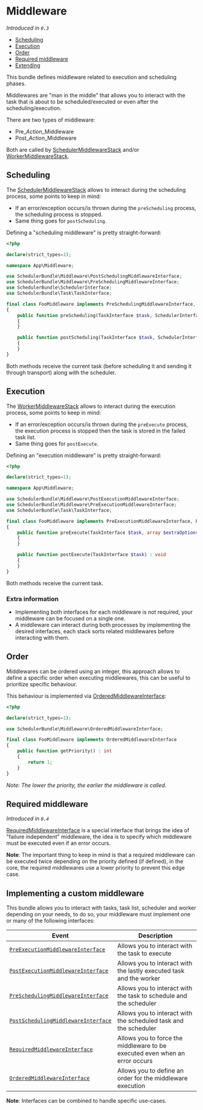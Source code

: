 # Middleware

_Introduced in `0.3`_

- [Scheduling](#Scheduling)
- [Execution](#Execution)
- [Order](#Order)
- [Required middleware](#required-middleware)
- [Extending](#implementing-a-custom-middleware)

This bundle defines middleware related to execution and scheduling phases.

Middlewares are "man in the middle" that allows you to interact with the task
that is about to be scheduled/executed or even after the scheduling/execution.

There are two types of middleware:

- Pre_*Action*_Middleware
- Post_*Action*_Middleware

Both are called by [SchedulerMiddlewareStack](../src/Middleware/SchedulerMiddlewareStack.php) and/or
[WorkerMiddlewareStack](../src/Middleware/WorkerMiddlewareStack.php).


## Scheduling

The [SchedulerMiddlewareStack](../src/Middleware/SchedulerMiddlewareStack.php) allows to interact
during the scheduling process, some points to keep in mind:

- If an error/exception occurs/is thrown during the `preScheduling` process, the scheduling process is stopped.
- Same thing goes for `postScheduling`.

Defining a "scheduling middleware" is pretty straight-forward:

```php
<?php

declare(strict_types=1);

namespace App\Middleware;

use SchedulerBundle\Middleware\PostSchedulingMiddlewareInterface;
use SchedulerBundle\Middleware\PreSchedulingMiddlewareInterface;
use SchedulerBundle\SchedulerInterface;
use SchedulerBundle\Task\TaskInterface;

final class FooMiddleware implements PreSchedulingMiddlewareInterface, PostSchedulingMiddlewareInterface
{
    public function preScheduling(TaskInterface $task, SchedulerInterface $scheduler) : void
    {
    }

    public function postScheduling(TaskInterface $task, SchedulerInterface $scheduler) : void
    {
    }
}
```

Both methods receive the current task (before scheduling it and sending it through transport) along with the scheduler.

## Execution

The [WorkerMiddlewareStack](../src/Middleware/WorkerMiddlewareStack.php) allows to interact
during the execution process, some points to keep in mind:

- If an error/exception occurs/is thrown during the `preExecute` process, 
  the execution process is stopped then the task is stored in the failed task list.
- Same thing goes for `postExecute`.

Defining an "execution middleware" is pretty straight-forward:

```php
<?php

declare(strict_types=1);

namespace App\Middleware;

use SchedulerBundle\Middleware\PostExecutionMiddlewareInterface;
use SchedulerBundle\Middleware\PreExecutionMiddlewareInterface;
use SchedulerBundle\Task\TaskInterface;

final class FooMiddleware implements PreExecutionMiddlewareInterface, PostExecutionMiddlewareInterface
{
    public function preExecute(TaskInterface $task, array $extraOptions = []): void
    {
    }

    public function postExecute(TaskInterface $task) : void
    {
    }
}
```

Both methods receive the current task.

### Extra information

- Implementing both interfaces for each middleware is not required, your middleware can be focused on a single one.
- A middleware can interact during both processes by implementing the desired interfaces, 
  each stack sorts related middlewares before interacting with them.

## Order

Middlewares can be ordered using an integer, this approach allows to define a specific order
when executing middlewares, this can be useful to prioritize specific behaviour.

This behaviour is implemented via [OrderedMiddlewareInterface](../src/Middleware/OrderedMiddlewareInterface.php):

```php
<?php

declare(strict_types=1);

use SchedulerBundle\Middleware\OrderedMiddlewareInterface;

final class FooMiddleware implements OrderedMiddlewareInterface
{
    public function getPriority() : int
    {
        return 1;
    }
}
```

_Note: The lower the priority, the earlier the middleware is called._

## Required middleware

_Introduced in `0.4`_

[RequiredMiddlewareInterface](../src/Middleware/RequiredMiddlewareInterface.php) is a special interface
that brings the idea of "failure independent" middleware, the idea is to specify which middleware must be 
executed even if an error occurs.

**Note**: The important thing to keep in mind is that a required middleware can be executed twice 
depending on the priority defined (if defined), in the core, 
the required middlewares use a lower priority to prevent this edge case.

## Implementing a custom middleware

This bundle allows you to interact with tasks, task list, scheduler and worker
depending on your needs, to do so, your middleware must implement one or many of the following interfaces:

| Event                                                                                          | Description                                                                 |
| -----------------------------------------------------------------------------------------------| ----------------------------------------------------------------------------|
| [`PreExecutionMiddlewareInterface`](../src/Middleware/PreExecutionMiddlewareInterface.php)     | Allows you to interact with the task to execute                             |
| [`PostExecutionMiddlewareInterface`](../src/Middleware/PostExecutionMiddlewareInterface.php)   | Allows you to interact with the lastly executed task and the worker         |
| [`PreSchedulingMiddlewareInterface`](../src/Middleware/PreSchedulingMiddlewareInterface.php)   | Allows you to interact with the task to schedule and the scheduler          |
| [`PostSchedulingMiddlewareInterface`](../src/Middleware/PostSchedulingMiddlewareInterface.php) | Allows you to interact with the scheduled task and the scheduler            |
| [`RequiredMiddlewareInterface`](../src/Middleware/RequiredMiddlewareInterface.php)             | Allows you to force the middleware to be executed even when an error occurs |
| [`OrderedMiddlewareInterface`](../src/Middleware/OrderedMiddlewareInterface.php)               | Allows you to define an order for the middleware execution                  |

**Note**: Interfaces can be combined to handle specific use-cases.
